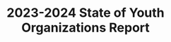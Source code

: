 ---
title: 2023-2024 State of Youth Organizations Report
redirect_to: https://drive.google.com/file/d/1d2tHJzdGxU3HRJeyYgYqBF1DBDZlzL6A/view?usp=sharing
redirect_from: 
  - /SOYOR2324
  - /soyor2324
---